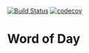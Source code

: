[![Build Status](https://travis-ci.com/tezzytezzy/word-of-day.svg?branch=main)](https://travis-ci.com/tezzytezzy/word-of-day) [![codecov](https://codecov.io/gh/tezzytezzy/word-of-day/branch/main/graph/badge.svg?token=MOI7R3BGLJ)](https://codecov.io/gh/tezzytezzy/word-of-day)


# Word of Day
